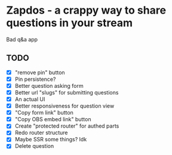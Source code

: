 # Zapdos - a crappy way to share questions in your stream

Bad q&a app

## TODO

- [x] "remove pin" button
- [x] Pin persistence?
- [x] Better question asking form
- [x] Better url "slugs" for submitting questions
- [x] An actual UI
- [x] Better responsiveness for question view
- [x] "Copy form link" button
- [x] "Copy OBS embed link" button
- [x] Create "protected router" for authed parts
- [x] Redo router structure
- [x] Maybe SSR some things? Idk
- [x] Delete question
